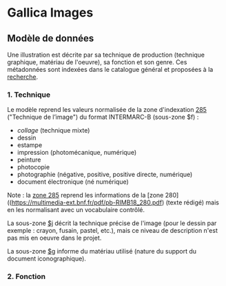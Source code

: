 # Gallica Images

## Modèle de données

Une illustration est décrite par sa technique de production (technique graphique, matériau de l'oeuvre), sa fonction et son genre.
Ces métadonnées sont indexées dans le catalogue général et proposées à la [recherche](https://catalogue.bnf.fr/recherche-uni-images-cartes.do?pageRech=imc).

### 1. Technique
Le modèle reprend les valeurs normalisée de la zone d'indexation [285](https://www.bnf.fr/sites/default/files/2018-11/IF_cattechnique.pdf) ("Technique de l’image") du format INTERMARC-B (sous-zone $f) :

- *collage* (technique mixte)
- dessin
- estampe
- impression (photomécanique, numérique)
- peinture
- photocopie
- photographie (négative, positive, positive directe, numérique)
- document électronique (né numérique) 

Note : la [zone 285](https://multimedia-ext.bnf.fr/pdf/pb-RIMB08_285.pdf) reprend les informations de la [zone 280]((https://multimedia-ext.bnf.fr/pdf/pb-RIMB18_280.pdf) (texte rédigé) mais en les normalisant avec un vocabulaire contrôlé.

La sous-zone [$j](https://www.bnf.fr/sites/default/files/2018-11/intermarc_ref_if-tech-img.pdf) décrit la technique précise de l'image (pour le dessin par exemple : crayon, fusain, pastel, etc.), mais ce niveau de description n'est pas mis en oeuvre dans le projet.

La sous-zone [$g](https://www.bnf.fr/sites/default/files/2018-11/intermarc_ref_if-materiau-doc.pdf) informe du matériau utilisé (nature du support du document iconographique).

### 2. Fonction

